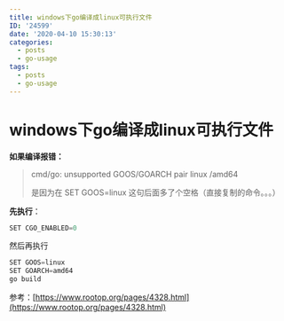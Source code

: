 ```yaml
---
title: windows下go编译成linux可执行文件
ID: '24599'
date: '2020-04-10 15:30:13'
categories:
  - posts
  - go-usage
tags:
  - posts
  - go-usage
---
```


# windows下go编译成linux可执行文件

**如果编译报错：**

> cmd/go: unsupported GOOS/GOARCH pair linux /amd64
> 
> 是因为在 SET GOOS=linux 这句后面多了个空格（直接复制的命令。。。）

**先执行**：

``` js 
SET CGO_ENABLED=0
```

然后再执行

``` js 
SET GOOS=linux 
SET GOARCH=amd64
go build 
```

参考：[https://www.rootop.org/pages/4328.html](https://www.rootop.org/pages/4328.html)
 
 
 
